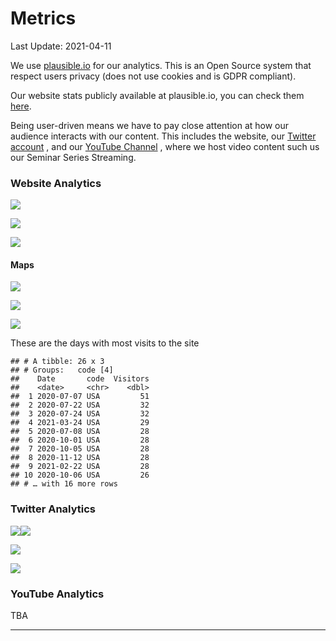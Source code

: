 Metrics
================
Last Update: 2021-04-11

We use [plausible.io](plausible.io) for our analytics. This is an Open
Source system that respect users privacy (does not use cookies and is
GDPR compliant).

Our website stats publicly available at plausible.io, you can check them
[here](https://plausible.io/open-neuroscience.com?period=12mo).

Being user-driven means we have to pay close attention at how our
audience interacts with our content. This includes the website, our
[Twitter account](twitter.com/openneurosci) , and our [YouTube
Channel](https://www.youtube.com/channel/UCHPvi_HaEU7OQgXQBh9ECvQ) ,
where we host video content such us our Seminar Series Streaming.

### Website Analytics

![](unnamed-chunk-3-1.png)<!-- -->

![](unnamed-chunk-4-1.png)<!-- -->

![](unnamed-chunk-5-1.png)<!-- -->

#### Maps

![](unnamed-chunk-6-1.png)<!-- -->


![](unnamed-chunk-8-1.png)<!-- -->

![](unnamed-chunk-10-1.png)<!-- -->

These are the days with most visits to the site

    ## # A tibble: 26 x 3
    ## # Groups:   code [4]
    ##    Date       code  Visitors
    ##    <date>     <chr>    <dbl>
    ##  1 2020-07-07 USA         51
    ##  2 2020-07-22 USA         32
    ##  3 2020-07-24 USA         32
    ##  4 2021-03-24 USA         29
    ##  5 2020-07-08 USA         28
    ##  6 2020-10-01 USA         28
    ##  7 2020-10-05 USA         28
    ##  8 2020-11-12 USA         28
    ##  9 2021-02-22 USA         28
    ## 10 2020-10-06 USA         26
    ## # … with 16 more rows

### Twitter Analytics

![](unnamed-chunk-11-1.png)<!-- -->![](unnamed-chunk-11-2.png)<!-- -->

![](unnamed-chunk-12-1.png)<!-- -->

![](twitter_days-1.png)<!-- -->

### YouTube Analytics

TBA

---


